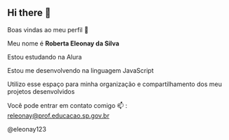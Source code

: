 ## Hi there 👋

Boas vindas ao meu perfil 💙

Meu nome é **Roberta Eleonay da Silva**

Estou estudando na Alura 

Estou me desenvolvendo na linguagem JavaScript

Utilizo esse espaço para minha organização e compartilhamento dos meu projetos desenvolvidos


Você pode entrar em contato comigo 📫 :
releonay@prof.educacao.sp.gov.br

@eleonay123
